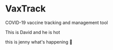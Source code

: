 # VaxTrack
 COVID-19 vaccine tracking and management tool


This is David and he is hot

this is jenny what's happening 👱
